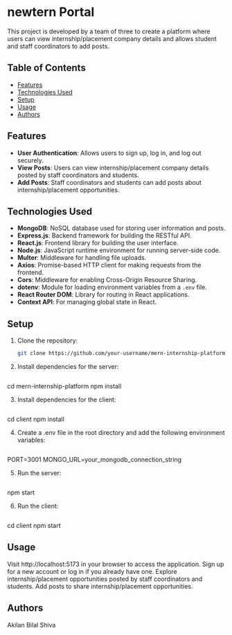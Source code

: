 # newtern Portal

This project is developed by a team of three to create a platform where users can view internship/placement company details and allows student and staff coordinators to add posts.

## Table of Contents

- [Features](#features)
- [Technologies Used](#technologies-used)
- [Setup](#setup)
- [Usage](#usage)
- [Authors](#Authors)

## Features

- **User Authentication**: Allows users to sign up, log in, and log out securely.
- **View Posts**: Users can view internship/placement company details posted by staff coordinators and students.
- **Add Posts**: Staff coordinators and students can add posts about internship/placement opportunities.

## Technologies Used

- **MongoDB**: NoSQL database used for storing user information and posts.
- **Express.js**: Backend framework for building the RESTful API.
- **React.js**: Frontend library for building the user interface.
- **Node.js**: JavaScript runtime environment for running server-side code.
- **Multer**: Middleware for handling file uploads.
- **Axios**: Promise-based HTTP client for making requests from the frontend.
- **Cors**: Middleware for enabling Cross-Origin Resource Sharing.
- **dotenv**: Module for loading environment variables from a `.env` file.
- **React Router DOM**: Library for routing in React applications.
- **Context API**: For managing global state in React.

## Setup

1. Clone the repository:

   ```bash
   git clone https://github.com/your-username/mern-internship-platform.git

2. Install dependencies for the server:

   ```bash
cd mern-internship-platform
npm install

3. Install dependencies for the client:

   ```bash
cd client
npm install

4. Create a .env file in the root directory and add the following environment variables:

   ```env
PORT=3001
MONGO_URL=your_mongodb_connection_string

5. Run the server:

   ```bash
npm start

6. Run the client:

   ```bash
cd client
npm start

## Usage
Visit http://localhost:5173 in your browser to access the application.
Sign up for a new account or log in if you already have one.
Explore internship/placement opportunities posted by staff coordinators and students.
Add posts to share internship/placement opportunities.

## Authors
Akilan
Bilal
Shiva
